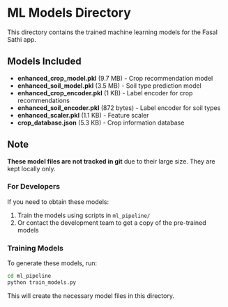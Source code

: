 # ML Models Directory

This directory contains the trained machine learning models for the Fasal Sathi app.

## Models Included

- **enhanced_crop_model.pkl** (9.7 MB) - Crop recommendation model
- **enhanced_soil_model.pkl** (3.5 MB) - Soil type prediction model
- **enhanced_crop_encoder.pkl** (1 KB) - Label encoder for crop recommendations
- **enhanced_soil_encoder.pkl** (872 bytes) - Label encoder for soil types
- **enhanced_scaler.pkl** (1.1 KB) - Feature scaler
- **crop_database.json** (5.3 KB) - Crop information database

## Note

**These model files are not tracked in git** due to their large size. They are kept locally only.

### For Developers

If you need to obtain these models:
1. Train the models using scripts in `ml_pipeline/`
2. Or contact the development team to get a copy of the pre-trained models

### Training Models

To generate these models, run:
```bash
cd ml_pipeline
python train_models.py
```

This will create the necessary model files in this directory.
